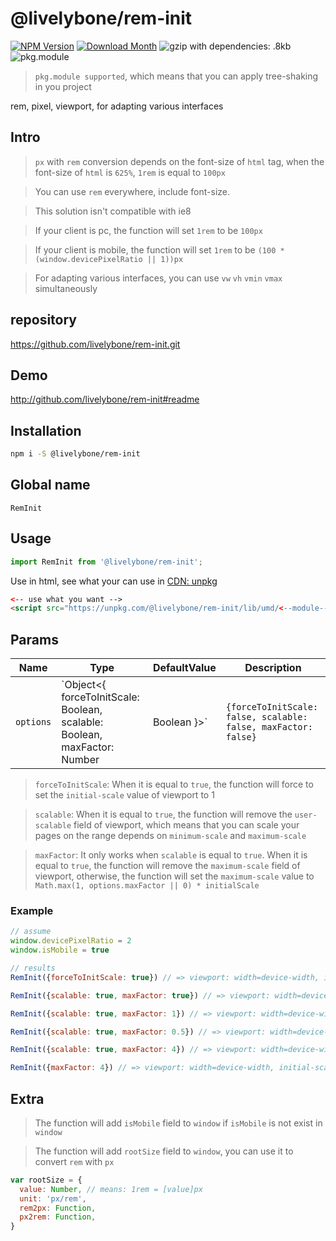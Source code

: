 # @livelybone/rem-init
[![NPM Version](http://img.shields.io/npm/v/@livelybone/rem-init.svg?style=flat-square)](https://www.npmjs.com/package/@livelybone/rem-init)
[![Download Month](http://img.shields.io/npm/dm/@livelybone/rem-init.svg?style=flat-square)](https://www.npmjs.com/package/@livelybone/rem-init)
![gzip with dependencies: .8kb](https://img.shields.io/badge/gzip--with--dependencies-.8kb-brightgreen.svg "gzip with dependencies: .8kb")
![pkg.module](https://img.shields.io/badge/pkg.module-supported-blue.svg "pkg.module")

> `pkg.module supported`, which means that you can apply tree-shaking in you project

rem, pixel, viewport, for adapting various interfaces

## Intro
> `px` with `rem` conversion depends on the font-size of `html` tag, when the font-size of `html` is `625%`, `1rem` is equal to `100px`

> You can use `rem` everywhere, include font-size.
 
> This solution isn't compatible with ie8 

> If your client is pc, the function will set `1rem` to be `100px`

> If your client is mobile, the function will set `1rem` to be `(100 * (window.devicePixelRatio || 1))px`

> For adapting various interfaces, you can use `vw` `vh` `vmin` `vmax` simultaneously

## repository
https://github.com/livelybone/rem-init.git

## Demo
http://github.com/livelybone/rem-init#readme

## Installation
```bash
npm i -S @livelybone/rem-init
```

## Global name
`RemInit`

## Usage
```js
import RemInit from '@livelybone/rem-init';
```

Use in html, see what your can use in [CDN: unpkg](https://unpkg.com/@livelybone/rem-init/lib/umd/)
```html
<-- use what you want -->
<script src="https://unpkg.com/@livelybone/rem-init/lib/umd/<--module-->.js"></script>
```

## Params
| Name              | Type                                                                                   | DefaultValue                                                        | Description  |
| ----------------- | -------------------------------------------------------------------------------------- | ------------------------------------------------------------------- | ------------ |
| `options`         | `Object<{ forceToInitScale: Boolean, scalable: Boolean, maxFactor: Number|Boolean }>`  | `{forceToInitScale: false, scalable: false, maxFactor: false}`      |  |

> `forceToInitScale`: When it is equal to `true`, the function will force to set the `initial-scale` value of viewport to 1

> `scalable`: When it is equal to `true`, the function will remove the `user-scalable` field of viewport, which means that you can scale your pages on the range depends on `minimum-scale` and `maximum-scale`

> `maxFactor`: It only works when `scalable` is equal to `true`. When it is equal to `true`, the function will remove the `maximum-scale` field of viewport, otherwise, the function will set the `maximum-scale` value to `Math.max(1, options.maxFactor || 0) * initialScale`

### Example
```js
// assume
window.devicePixelRatio = 2
window.isMobile = true

// results
RemInit({forceToInitScale: true}) // => viewport: width=device-width, initial-scale=1, minimum-scale=1, maximum-scale=1, user-scalable=no

RemInit({scalable: true, maxFactor: true}) // => viewport: width=device-width, initial-scale=0.5, minimum-scale=0.5

RemInit({scalable: true, maxFactor: 1}) // => viewport: width=device-width, initial-scale=0.5, minimum-scale=0.5, maximum-scale=0.5

RemInit({scalable: true, maxFactor: 0.5}) // => viewport: width=device-width, initial-scale=0.5, minimum-scale=0.5, maximum-scale=0.5

RemInit({scalable: true, maxFactor: 4}) // => viewport: width=device-width, initial-scale=0.5, minimum-scale=0.5, maximum-scale=2

RemInit({maxFactor: 4}) // => viewport: width=device-width, initial-scale=0.5, minimum-scale=0.5, maximum-scale=0.5, user-scalable=no
```

## Extra

> The function will add `isMobile` field to `window` if `isMobile` is not exist in `window`

> The function will add `rootSize` field to `window`, you can use it to convert `rem` with `px`
```js
var rootSize = {
  value: Number, // means: 1rem = [value]px
  unit: 'px/rem',
  rem2px: Function,
  px2rem: Function,
}
```